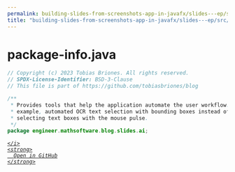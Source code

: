 ```yaml
---
permalink: building-slides-from-screenshots-app-in-javafx/slides---ep/src/main/java/engineer/mathsoftware/blog/slides/ai/package-info.java.html
title: "building-slides-from-screenshots-app-in-javafx/slides---ep/src/main/java/engineer/mathsoftware/blog/slides/ai/package-info.java"
---
```


# package-info.java
```java
// Copyright (c) 2023 Tobias Briones. All rights reserved.
// SPDX-License-Identifier: BSD-3-Clause
// This file is part of https://github.com/tobiasbriones/blog

/**
 * Provides tools that help the application automate the user workflow. For
 * example, automated OCR text selection with bounding boxes instead of
 * selecting text boxes with the mouse pulse.
 */
package engineer.mathsoftware.blog.slides.ai;

```
<div class="social open-gh-btn my-4">
  <a class="btn btn-github" href="https://github.com/tobiasbriones/blog/tree/main/swe/dev/java/javafx/drawing/productivity/building-slides-from-screenshots-app-in-javafx/slides---ep/src/main/java/engineer/mathsoftware/blog/slides/ai/package-info.java" target="_blank">
    <i class="fab fa-github">
      
    </i>
    <strong>
      Open in GitHub
    </strong>
  </a>
</div>